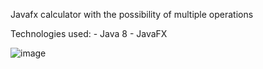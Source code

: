 Javafx calculator with the possibility of multiple operations

Technologies used:
    - Java 8
    - JavaFX

![image](https://sun9-39.userapi.com/-ePvH6pkbK-iBdkzn2FuAkOFNrQpCRk8fKUE7A/8p6lyA0d7DA.jpg)
